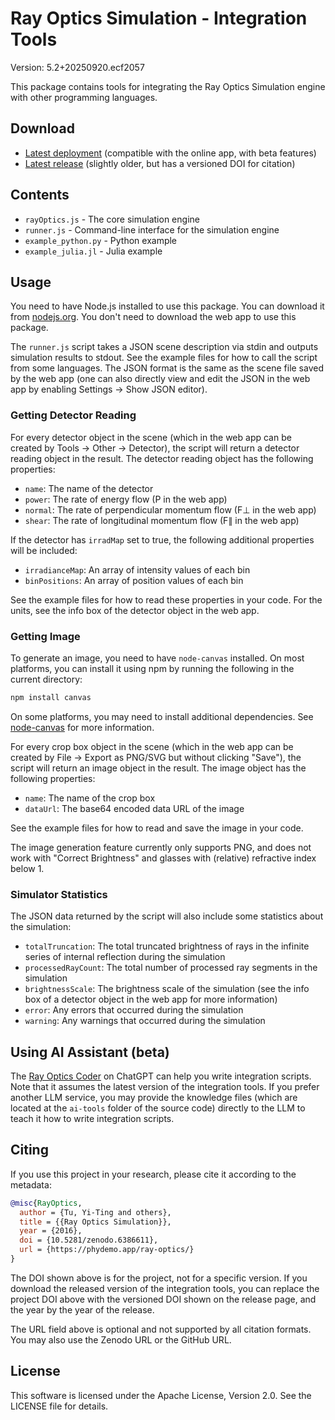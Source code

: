 # Ray Optics Simulation - Integration Tools

Version: 5.2+20250920.ecf2057

This package contains tools for integrating the Ray Optics Simulation engine with other programming languages.

## Download

- [Latest deployment](https://github.com/ricktu288/ray-optics/archive/refs/heads/dist-integrations.zip) (compatible with the online app, with beta features)
- [Latest release](https://github.com/ricktu288/ray-optics/releases/latest) (slightly older, but has a versioned DOI for citation)

## Contents

- `rayOptics.js` - The core simulation engine
- `runner.js` - Command-line interface for the simulation engine
- `example_python.py` - Python example
- `example_julia.jl` - Julia example

## Usage

You need to have Node.js installed to use this package. You can download it from [nodejs.org](https://nodejs.org/).
You don't need to download the web app to use this package.

The `runner.js` script takes a JSON scene description via stdin and outputs simulation results to stdout. See the example files for how to call the script from some languages.
The JSON format is the same as the scene file saved by the web app (one can also directly view and edit the JSON in the web app by enabling Settings -> Show JSON editor).

### Getting Detector Reading

For every detector object in the scene (which in the web app can be created by Tools -> Other -> Detector), the script will return a detector reading object in the result. The detector reading object has the following properties:

- `name`: The name of the detector
- `power`: The rate of energy flow (P in the web app)
- `normal`: The rate of perpendicular momentum flow (F⊥ in the web app)
- `shear`: The rate of longitudinal momentum flow (F∥ in the web app)

If the detector has `irradMap` set to true, the following additional properties will be included:

- `irradianceMap`: An array of intensity values of each bin
- `binPositions`: An array of position values of each bin

See the example files for how to read these properties in your code.
For the units, see the info box of the detector object in the web app.

### Getting Image

To generate an image, you need to have `node-canvas` installed. On most platforms, you can install it using npm by running the following in the current directory:
```bash
npm install canvas
```

On some platforms, you may need to install additional dependencies. See [node-canvas](https://github.com/Automattic/node-canvas) for more information.

For every crop box object in the scene (which in the web app can be created by File -> Export as PNG/SVG but without clicking "Save"), the script will return an image object in the result. The image object has the following properties:

- `name`: The name of the crop box
- `dataUrl`: The base64 encoded data URL of the image

See the example files for how to read and save the image in your code.

The image generation feature currently only supports PNG, and does not work with "Correct Brightness" and glasses with (relative) refractive index below 1.

### Simulator Statistics

The JSON data returned by the script will also include some statistics about the simulation:

- `totalTruncation`: The total truncated brightness of rays in the infinite series of internal reflection during the simulation
- `processedRayCount`: The total number of processed ray segments in the simulation
- `brightnessScale`: The brightness scale of the simulation (see the info box of a detector object in the web app for more information)
- `error`: Any errors that occurred during the simulation
- `warning`: Any warnings that occurred during the simulation

## Using AI Assistant (beta)

The [Ray Optics Coder](https://chatgpt.com/g/g-6777588b53708191b66722e353e95125-ray-optics-coder) on ChatGPT can help you write integration scripts. Note that it assumes the latest version of the integration tools. If you prefer another LLM service, you may provide the knowledge files (which are located at the `ai-tools` folder of the source code) directly to the LLM to teach it how to write integration scripts.

## Citing

If you use this project in your research, please cite it according to the metadata:
```bibtex
@misc{RayOptics,
  author = {Tu, Yi-Ting and others},
  title = {{Ray Optics Simulation}},
  year = {2016},
  doi = {10.5281/zenodo.6386611},
  url = {https://phydemo.app/ray-optics/}
}
```

The DOI shown above is for the project, not for a specific version. If you download the released version of the integration tools, you can replace the project DOI above with the versioned DOI shown on the release page, and the year by the year of the release.

The URL field above is optional and not supported by all citation formats. You may also use the Zenodo URL or the GitHub URL.

## License

This software is licensed under the Apache License, Version 2.0. See the LICENSE file for details.
